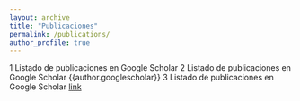 ```yaml
---
layout: archive
title: "Publicaciones"
permalink: /publications/
author_profile: true
---
```


1 Listado de publicaciones en Google Scholar <u><a href="{{author.googlescholar}}"> </a></u>
2 Listado de publicaciones en Google Scholar {{author.googlescholar}}
3 Listado de publicaciones en Google Scholar [link]({author.googlescholar})

<!--{% if author.googlescholar %}-->
<!--  You can also find my articles on <u><a href="{{author.googlescholar}}">my Google Scholar profile</a>.</u>-->
<!--{% endif %}-->

<!--{% include base_path %}-->

<!--{% for post in site.publications reversed %}-->
<!--  {% include archive-single.html %}-->
<!--{% endfor %}-->
